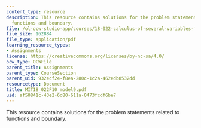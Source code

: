 ```yaml
---
content_type: resource
description: This resource contains solutions for the problem statements related to
  functions and boundary.
file: /ol-ocw-studio-app/courses/18-022-calculus-of-several-variables-fall-2010/af50841c43e26d80611a0473fcdf6be7_MIT18_022F10_model9.pdf
file_size: 162884
file_type: application/pdf
learning_resource_types:
- Assignments
license: https://creativecommons.org/licenses/by-nc-sa/4.0/
ocw_type: OCWFile
parent_title: Assignments
parent_type: CourseSection
parent_uid: 932ecf24-f8ea-280c-1c2a-462edb8532dd
resourcetype: Document
title: MIT18_022F10_model9.pdf
uid: af50841c-43e2-6d80-611a-0473fcdf6be7
---
```

This resource contains solutions for the problem statements related to functions and boundary.
